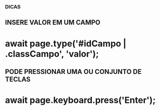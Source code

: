 ### DICAS

## INSERE VALOR EM UM CAMPO
# await page.type('#idCampo | .classCampo', 'valor');

## PODE PRESSIONAR UMA OU CONJUNTO DE TECLAS
# await page.keyboard.press('Enter');